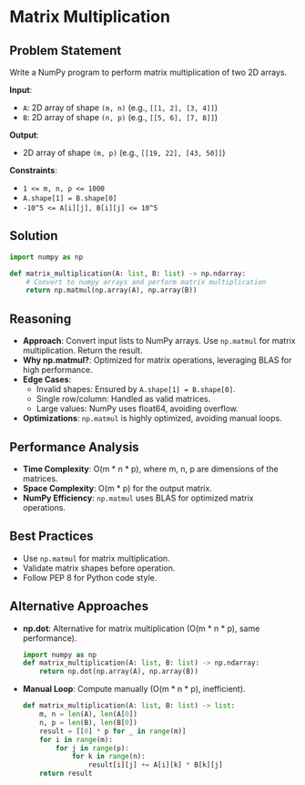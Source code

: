 # Matrix Multiplication

## Problem Statement
Write a NumPy program to perform matrix multiplication of two 2D arrays.

**Input**:
- `A`: 2D array of shape `(m, n)` (e.g., `[[1, 2], [3, 4]]`)
- `B`: 2D array of shape `(n, p)` (e.g., `[[5, 6], [7, 8]]`)

**Output**:
- 2D array of shape `(m, p)` (e.g., `[[19, 22], [43, 50]]`)

**Constraints**:
- `1 <= m, n, p <= 1000`
- `A.shape[1] = B.shape[0]`
- `-10^5 <= A[i][j], B[i][j] <= 10^5`

## Solution
```python
import numpy as np

def matrix_multiplication(A: list, B: list) -> np.ndarray:
    # Convert to numpy arrays and perform matrix multiplication
    return np.matmul(np.array(A), np.array(B))
```

## Reasoning
- **Approach**: Convert input lists to NumPy arrays. Use `np.matmul` for matrix multiplication. Return the result.
- **Why np.matmul?**: Optimized for matrix operations, leveraging BLAS for high performance.
- **Edge Cases**:
  - Invalid shapes: Ensured by `A.shape[1] = B.shape[0]`.
  - Single row/column: Handled as valid matrices.
  - Large values: NumPy uses float64, avoiding overflow.
- **Optimizations**: `np.matmul` is highly optimized, avoiding manual loops.

## Performance Analysis
- **Time Complexity**: O(m * n * p), where m, n, p are dimensions of the matrices.
- **Space Complexity**: O(m * p) for the output matrix.
- **NumPy Efficiency**: `np.matmul` uses BLAS for optimized matrix operations.

## Best Practices
- Use `np.matmul` for matrix multiplication.
- Validate matrix shapes before operation.
- Follow PEP 8 for Python code style.

## Alternative Approaches
- **np.dot**: Alternative for matrix multiplication (O(m * n * p), same performance).
  ```python
  import numpy as np
  def matrix_multiplication(A: list, B: list) -> np.ndarray:
      return np.dot(np.array(A), np.array(B))
  ```
- **Manual Loop**: Compute manually (O(m * n * p), inefficient).
  ```python
  def matrix_multiplication(A: list, B: list) -> list:
      m, n = len(A), len(A[0])
      n, p = len(B), len(B[0])
      result = [[0] * p for _ in range(m)]
      for i in range(m):
          for j in range(p):
              for k in range(n):
                  result[i][j] += A[i][k] * B[k][j]
      return result
  ```